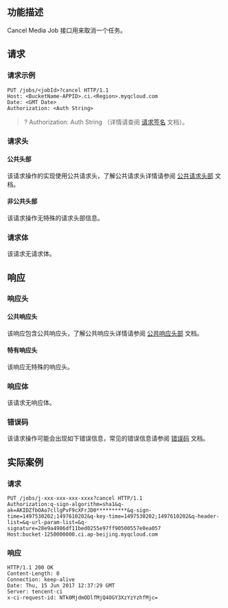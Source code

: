 ## 功能描述

Cancel Media Job 接口用来取消一个任务。

## 请求
### 请求示例

```shell
PUT /jobs/<jobId>?cancel HTTP/1.1
Host: <BucketName-APPID>.ci.<Region>.myqcloud.com
Date: <GMT Date>
Authorization: <Auth String>

```

>? Authorization: Auth String （详情请查阅 [请求签名](https://cloud.tencent.com/document/product/) 文档）。
>


### 请求头

#### 公共头部

该请求操作的实现使用公共请求头，了解公共请求头详情请参阅 [公共请求头部](https://cloud.tencent.com/document/product/) 文档。

#### 非公共头部

该请求操作无特殊的请求头部信息。

### 请求体

该请求无请求体。


## 响应

### 响应头

#### 公共响应头
该响应包含公共响应头，了解公共响应头详情请参阅 [公共响应头部](https://cloud.tencent.com/document/product/) 文档。

#### 特有响应头

该响应无特殊的响应头。

### 响应体

该请求无响应体。

### 错误码

该请求操作可能会出现如下错误信息，常见的错误信息请参阅 [错误码](https://cloud.tencent.com/document/product/) 文档。


## 实际案例

### 请求

```shell
PUT /jobs/j-xxx-xxx-xxx-xxxx?cancel HTTP/1.1
Authorization:q-sign-algorithm=sha1&q-ak=AKIDZfbOAo7cllgPvF9cXFrJD0**********&q-sign-time=1497530202;1497610202&q-key-time=1497530202;1497610202&q-header-list=&q-url-param-list=&q-signature=28e9a4986df11bed0255e97ff90500557e0ea057
Host:bucket-1250000000.ci.ap-beijing.myqcloud.com

```

### 响应

```shell
HTTP/1.1 200 OK
Content-Length: 0
Connection: keep-alive
Date: Thu, 15 Jun 2017 12:37:29 GMT
Server: tencent-ci
x-ci-request-id: NTk0MjdmODlfMjQ4OGY3XzYzYzhfMjc=

```


